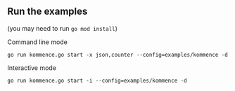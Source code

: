 ## Run the examples

(you may need to run `go mod install`)

Command line mode

```shell
go run kommence.go start -x json,counter --config=examples/kommence -d
```

Interactive mode

```shell
go run kommence.go start -i --config=examples/kommence -d
```
